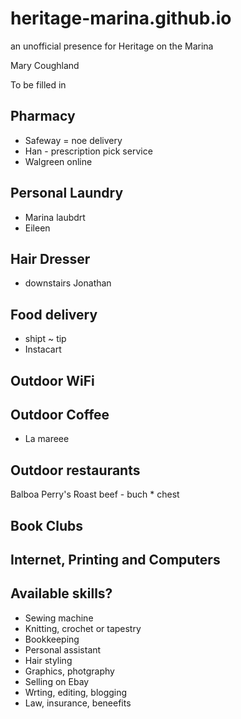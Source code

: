 # heritage-marina.github.io
an unofficial presence for Heritage on the Marina

Mary Coughland

To be filled in

## Pharmacy

* Safeway = noe delivery
* Han - prescription pick service
* Walgreen online

## Personal Laundry

* Marina laubdrt
* Eileen

## Hair Dresser

* downstairs Jonathan



## Food delivery

* shipt ~ tip 
* Instacart

## Outdoor WiFi



## Outdoor Coffee

* La mareee


## Outdoor restaurants

Balboa
Perry's
Roast beef - buch * chest


## Book Clubs



## Internet, Printing and Computers



## Available skills?

* Sewing machine
* Knitting, crochet or tapestry
* Bookkeeping
* Personal assistant
* Hair styling
* Graphics, photgraphy
* Selling on Ebay
* Wrting, editing, blogging
* Law, insurance, beneefits




